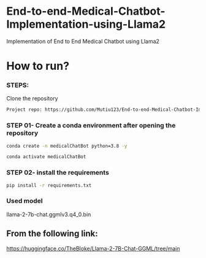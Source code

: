 # End-to-end-Medical-Chatbot-Implementation-using-Llama2

Implementation of End to End Medical Chatbot using Llama2

# How to run?
### STEPS:

Clone the repository

```bash
Project repo: https://github.com/Mutiu123/End-to-end-Medical-Chatbot-Implementation-using-Llama2.git
```

### STEP 01- Create a conda environment after opening the repository

```bash
conda create -n medicalChatBot python=3.8 -y
```

```bash
conda activate medicalChatBot
```

### STEP 02- install the requirements
```bash
pip install -r requirements.txt
```

































### Used model
llama-2-7b-chat.ggmlv3.q4_0.bin

## From the following link:
https://huggingface.co/TheBloke/Llama-2-7B-Chat-GGML/tree/main